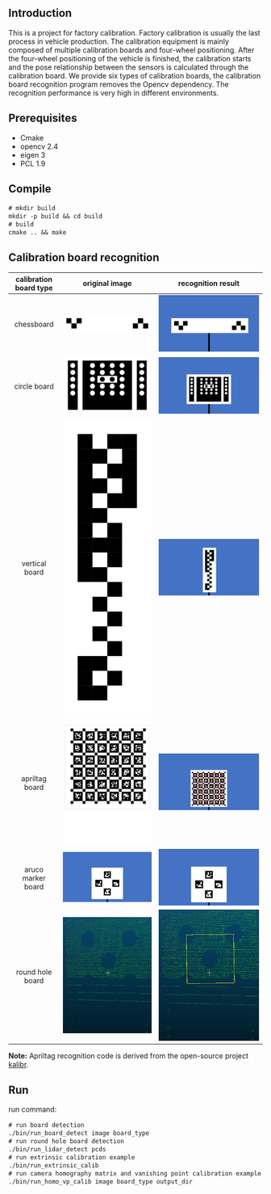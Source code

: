 ## Introduction

This is a project for factory calibration. Factory calibration is usually the last process in vehicle production. The calibration equipment is mainly composed of multiple calibration boards and four-wheel positioning. After the four-wheel positioning of the vehicle is finished, the calibration starts and the pose relationship between the sensors is calculated through the calibration board. We provide six types of calibration boards, the calibration board recognition program removes the Opencv dependency. The recognition performance is very high in different environments. 

## Prerequisites

- Cmake
- opencv 2.4
- eigen 3
- PCL 1.9

## Compile

```shell
# mkdir build
mkdir -p build && cd build
# build
cmake .. && make
```

## Calibration board recognition

| calibration board type  | original image | recognition result | 
| :--------------: |:-----------------------------------------------------------:|:-----------------------------------------------------------:| 
| chessboard        | <img src="./images/chessboard.jpg" width="100%" height="100%">| <img src="./images/chessboard_detection.png" width="100%" height="100%">|    
| circle board      | <img src="./images/circle_board.jpg" width="100%" height="100%">| <img src="./images/circleboard_detection.png" width="100%" height="100%">|  
| vertical board    | <img src="./images/vertical_board.jpg" width="100%" height="100%">| <img src="./images/verticalboard_detection.png" width="100%" height="100%">|  
| apriltag board    | <img src="./images/april_board.jpg" width="100%" height="100%">| <img src="./images/apriltags_detection.png" width="100%" height="100%">|   
| aruco marker board| <img src="./images/arucomarker.jpg" width="100%" height="100%">| <img src="./images/arucomarker_detection.png" width="100%" height="100%">|   
| round hole board  | <img src="./images/round_hole.png" width="100%" height="100%">| <img src="./images/round_hole_detection.png" width="100%" height="100%">|   

**Note:** Apriltag recognition code is derived from the open-source project [kalibr](https://github.com/ethz-asl/kalibr/tree/master/aslam_offline_calibration/ethz_apriltag2).

## Run
run command:
```shell
# run board detection
./bin/run_board_detect image board_type
# run round hole board detection
./bin/run_lidar_detect pcds
# run extrinsic calibration example
./bin/run_extrinsic_calib
# run camera homography matrix and vanishing point calibration example
./bin/run_homo_vp_calib image board_type output_dir
```

